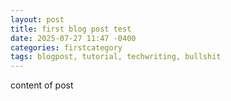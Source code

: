 ```yaml
---
layout: post
title: first blog post test
date: 2025-07-27 11:47 -0400
categories: firstcategory
tags: blogpost, tutorial, techwriting, bullshit
---
```


content of post
